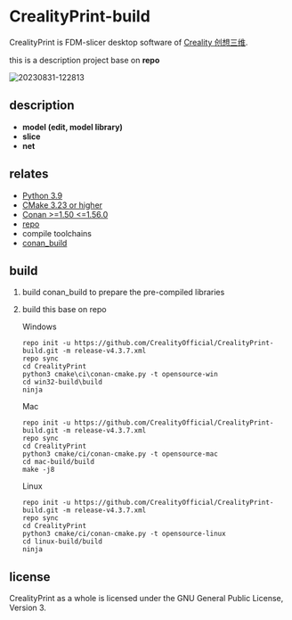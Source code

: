 CrealityPrint-build
=======

CrealityPrint is FDM-slicer desktop software of [Creality 创想三维](https://www.creality.cn/).

this is a description project base on **repo** 

![20230831-122813](C:\Users\cx1959\Desktop\20230831-122813.jpg)

## description

- **model (edit,  model library)**
- **slice**
- **net**

relates
-------------

- [Python 3.9](https://www.python.org/)
- [CMake 3.23 or higher](https://cmake.org/)
- [Conan >=1.50 <=1.56.0](https://conan.io/)
- [repo](https://source.android.com/docs/setup/create/repo?hl=zh-cn)
- compile toolchains  
- [conan_build](https://github.com/CrealityOfficial/conan_build) 

## build 

1. build conan_build to prepare the pre-compiled libraries

2. build this base on repo

   Windows

   ```Shell
   repo init -u https://github.com/CrealityOfficial/CrealityPrint-build.git -m release-v4.3.7.xml 
   repo sync
   cd CrealityPrint
   python3 cmake\ci\conan-cmake.py -t opensource-win
   cd win32-build\build
   ninja
   ```

   Mac

   ```Shell
   repo init -u https://github.com/CrealityOfficial/CrealityPrint-build.git -m release-v4.3.7.xml 
   repo sync
   cd CrealityPrint
   python3 cmake/ci/conan-cmake.py -t opensource-mac
   cd mac-build/build
   make -j8
   ```

   Linux

   ```Shell
   repo init -u https://github.com/CrealityOfficial/CrealityPrint-build.git -m release-v4.3.7.xml 
   repo sync
   cd CrealityPrint
   python3 cmake/ci/conan-cmake.py -t opensource-linux
   cd linux-build/build
   ninja
   ```

license
-------

CrealityPrint as a whole is licensed under the GNU General Public License, Version 3.